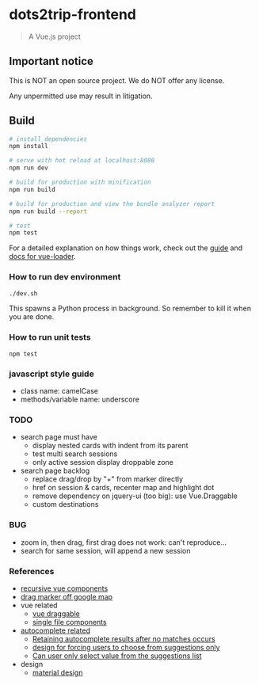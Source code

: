 # dots2trip-frontend

> A Vue.js project

## Important notice

This is NOT an open source project. We do NOT offer any license. 

Any unpermitted use may result in litigation. 

## Build

``` bash
# install dependencies
npm install

# serve with hot reload at localhost:8080
npm run dev

# build for production with minification
npm run build

# build for production and view the bundle analyzer report
npm run build --report

# test
npm test
```

For a detailed explanation on how things work, check out the [guide](http://vuejs-templates.github.io/webpack/) and [docs for vue-loader](http://vuejs.github.io/vue-loader).

### How to run dev environment

```bash
./dev.sh
```

This spawns a Python process in background. So remember to kill it when you are done. 

### How to run unit tests

`npm test`

### javascript style guide
- class name: camelCase
- methods/variable name: underscore

### TODO
- search page must have
    - display nested cards with indent from its parent
    - test multi search sessions
    - only active session display droppable zone
- search page backlog
    - replace drag/drop by "+" from marker directly
    - href on session & cards, recenter map and highlight dot
    - remove dependency on jquery-ui (too big): use Vue.Draggable
    - custom destinations

### BUG
- zoom in, then drag, first drag does not work: can't reproduce...
- search for same session, will append a new session


### References
- [recursive vue components](https://vuejsdevelopers.com/2017/10/23/vue-js-tree-menu-recursive-components/)
- [drag marker off google map](http://jsfiddle.net/H4Rp2/38/)
- vue related
    - [vue draggable](https://github.com/SortableJS/Vue.Draggable)
    - [single file components](https://vuejs.org/v2/guide/single-file-components.html)
- [autocomplete related](https://github.com/devbridge/jQuery-Autocomplete)
    - [Retaining autocomplete results after no matches occurs](https://github.com/devbridge/jQuery-Autocomplete/issues/553)
    - [design for forcing users to choose from suggestions only](https://ux.stackexchange.com/questions/20413/how-to-force-a-user-to-choose-from-suggestions-by-typing)
    - [Can user only select value from the suggestions list](https://github.com/devbridge/jQuery-Autocomplete/issues/446)
- design
    - [material design](https://material.io/)
